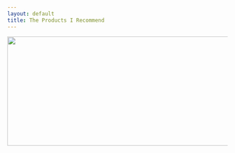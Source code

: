 ```yaml
---
layout: default
title: The Products I Recommend
---
```


<a href="https://click.hmavpn.com/aff_c?offer_id=1&aff_id=1177&file_id=229"><img src="https://media.go2speed.org/brand/files/hmavpn/1/20191127090858-HMABannerV5970x250.png" width="971" height="250" border="0" /></a>
